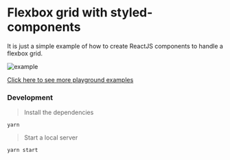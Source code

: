 # Flexbox grid with styled-components

It is just a simple example of how to create ReactJS components to handle a flexbox grid.

![example](https://user-images.githubusercontent.com/819041/187030767-424025a2-f67e-4a1d-b5f9-e17d4305947b.gif)


[Click here to see more playground examples](https://github.com/cicerohen/playground)

### Development

> Install the dependencies

```
yarn
```

> Start a local server

```
yarn start
```
